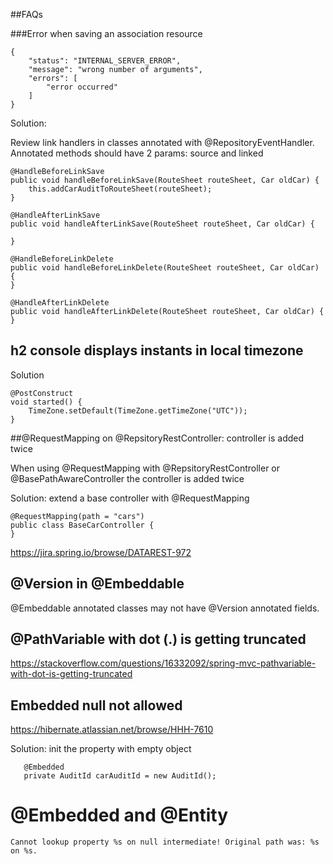 ##FAQs

###Error when saving an association resource

    {
        "status": "INTERNAL_SERVER_ERROR",
        "message": "wrong number of arguments",
        "errors": [
            "error occurred"
        ]
    }

Solution: 

Review link handlers in classes annotated with @RepositoryEventHandler. 
Annotated methods should have 2 params: source and linked



    @HandleBeforeLinkSave
    public void handleBeforeLinkSave(RouteSheet routeSheet, Car oldCar) {
        this.addCarAuditToRouteSheet(routeSheet);
    }

    @HandleAfterLinkSave
    public void handleAfterLinkSave(RouteSheet routeSheet, Car oldCar) {

    }

    @HandleBeforeLinkDelete
    public void handleBeforeLinkDelete(RouteSheet routeSheet, Car oldCar) {
    }

    @HandleAfterLinkDelete
    public void handleAfterLinkDelete(RouteSheet routeSheet, Car oldCar) {
    }



## h2 console displays instants in local timezone

Solution


    @PostConstruct
    void started() {
        TimeZone.setDefault(TimeZone.getTimeZone("UTC"));
    }
 
 
##@RequestMapping on @RepsitoryRestController: controller is added twice

When using @RequestMapping with @RepsitoryRestController or @BasePathAwareController the controller is added twice


Solution: extend a base controller with @RequestMapping

    @RequestMapping(path = "cars")
    public class BaseCarController {
    }
    
https://jira.spring.io/browse/DATAREST-972


## @Version in @Embeddable

@Embeddable annotated classes may not have @Version annotated fields.


## @PathVariable with dot (.) is getting truncated

https://stackoverflow.com/questions/16332092/spring-mvc-pathvariable-with-dot-is-getting-truncated


## Embedded null not allowed

https://hibernate.atlassian.net/browse/HHH-7610

Solution: init the property with empty object
```
   @Embedded
   private AuditId carAuditId = new AuditId();
```

# @Embedded and @Entity 

    Cannot lookup property %s on null intermediate! Original path was: %s on %s.
    
